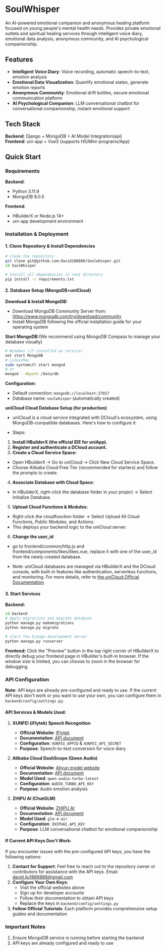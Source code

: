 # SoulWhisper

An AI-powered emotional companion and anonymous healing platform focused on young people's mental health needs. Provides private emotional outlets and spiritual healing services through intelligent voice diary, emotional data analysis, anonymous community, and AI psychological companionship.

## Features

- **Intelligent Voice Diary**: Voice recording, automatic speech-to-text, emotion analysis
- **Emotional Data Visualization**: Quantify emotional states, generate emotion reports
- **Anonymous Community**: Emotional drift bottles, secure emotional communication platform
- **AI Psychological Companion**: LLM conversational chatbot for conversational companionship, instant emotional support

## Tech Stack

**Backend**: Django + MongoDB + AI Model Integration(api)  
**Frontend**: uni-app + Vue3 (supports H5/Mini-programs/App)



## Quick Start

### Requirements
**Backend**:  
- Python 3.11.9
- MongoDB 8.0.5

**Frontend**:  
- HBuilderX or Node.js 14+
- uni-app development environment

### Installation & Deployment

#### 1. Clone Repository & Install Dependencies

```bash
# Clone the repository
git clone git@github.com:david188888/Soulwhisper.git
cd SoulWhisper

# Install all dependencies in root directory
pip install -r requirements.txt
```

#### 2. Database Setup (MongoDB+uniCloud)

**Download & Install MongoDB:**
- Download MongoDB Community Server from: https://www.mongodb.com/try/download/community
- Install MongoDB following the official installation guide for your operating system

**Start MongoDB:**(We recommend using MongoDB Compass to manage your database visually)
```bash
# Windows (if installed as service)
net start MongoDB
# Linux/Mac
sudo systemctl start mongod
# or
mongod --dbpath /data/db
```

**Configuration:**
- Default connection: `mongodb://localhost:27017`
- Database name: `soulwhisper` (automatically created)

**uniCloud Cloud Database Setup (for production)**
- uniCloud is a cloud service integrated with DCloud's ecosystem, using MongoDB-compatible databases. Here's how to configure it:

- Steps:
1. **Install HBuilderX (the official IDE for uniApp).**
2. **Register and authenticate a DCloud account.**
3. **Create a Cloud Service Space:**
- Open HBuilderX → Go to uniCloud → Click New Cloud Service Space.
- Choose Alibaba Cloud Free Tier (recommended for starters) and follow the prompts to create.
4. **Associate Database with Cloud Space:**
- In HBuilderX, right-click the database folder in your project → Select Initialize Database.
5. **Upload Cloud Functions & Modules:**
- Right-click the cloudfunction folder → Select Upload All Cloud Functions, Public Modules, and Actions.
- This deploys your backend logic to the uniCloud server.
6. **Change the user_id**
- go to frontend/common/http.js and frontend/components/likes/likes.vue, replace it with one of the user_id from the newly created database.

- Note: uniCloud databases are managed via HBuilderX and the DCloud console, with built-in features like authentication, serverless functions, and monitoring. For more details, refer to [the uniCloud Official Documentation](https://doc.dcloud.net.cn/uniCloud/).

#### 3. Start Services

**Backend:**
```bash
cd backend
# Apply migrations and migrate database
python manage.py makemigrations
python manage.py migrate

# start the Django development server
python manage.py runserver
```

**Frontend:**
Click the "Preview" button in the top right corner of HBuilderX to directly debug your frontend page in HBuilder's built-in browser. If the window size is limited, you can choose to zoom in the browser for debugging.

### API Configuration

**Note**: API keys are already pre-configured and ready to use. If the current API keys don't work or you want to use your own, you can configure them in `backend/config/settings.py`.

#### API Services & Models Used:

1. **XUNFEI (iFlytek) Speech Recognition**
   - **Official Website**: [IFlytek](https://www.xfyun.cn/)
   - **Documentation**: [API document](https://www.xfyun.cn/doc/asr/ifasr_new/API.html)
   - **Configuration**: `XUNFEI_APPID` & `XUNFEI_API_SECRET`
   - **Purpose**: Speech-to-text conversion for voice diary

2. **Alibaba Cloud DashScope (Qwen Audio)**
   - **Official Website**: [Aliyun model website ](https://bailian.console.aliyun.com/?spm=5176.29597918.J_tAwMEW-mKC1CPxlfy227s.1.f3a57b08nMo0jk&tab=model#/model-market)
   - **Documentation**: [API document](https://bailian.console.aliyun.com/?spm=5176.29597918.J_tAwMEW-mKC1CPxlfy227s.1.f3a57b08nMo0jk&tab=api#/api/?type=model&url=https%3A%2F%2Fhelp.aliyun.com%2Fdocument_detail%2F2845960.html)
   - **Model Used**: `qwen-audio-turbo-latest`
   - **Configuration**: `AUDIO_TURBO_API_KEY`
   - **Purpose**: Audio emotion analysis

3. **ZHIPU AI (ChatGLM)**
   - **Official Website**: [ZHIPU AI](https://open.bigmodel.cn/)
   - **Documentation**: [API document](https://open.bigmodel.cn/dev/api)
   - **Model Used**: `glm-4-air`
   - **Configuration**: `ZHIPUAI_API_KEY`
   - **Purpose**: LLM conversational chatbot for emotional companionship

#### If Current API Keys Don't Work:
If you encounter issues with the pre-configured API keys, you have the following options:

1. **Contact for Support**: Feel free to reach out to the repository owner or contributors for assistance with the API keys. Email: david.liu1888888@gmail.com
2. **Configure Your Own Keys**: 
   - Visit the official websites above
   - Sign up for developer accounts
   - Follow their documentation to obtain API keys
   - Replace the keys in `backend/config/settings.py`
3. **Follow Official Tutorials**: Each platform provides comprehensive setup guides and documentation


### Important Notes
1. Ensure MongoDB service is running before starting the backend
2. API keys are already configured and ready to use
